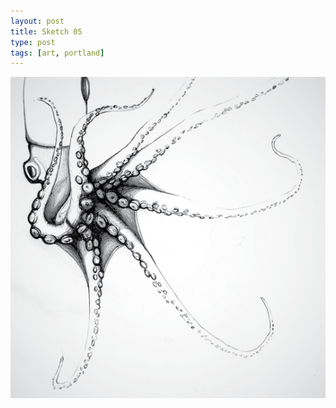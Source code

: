 ```yaml
---
layout: post
title: Sketch 05
type: post
tags: [art, portland]
---
```


![sketch](/media/images/b-sketch5.jpg)
 




